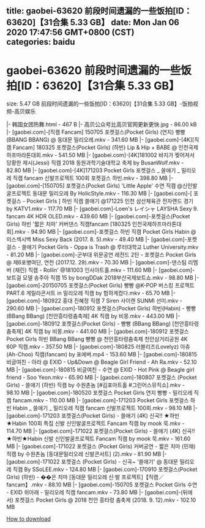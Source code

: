 
title: gaobei-63620 前段时间遗漏的一些饭拍[ID：63620]【31合集 5.33 GB】
date: Mon Jan 06 2020 17:47:56 GMT+0800 (CST)    
categories: baidu
---

# gaobei-63620 前段时间遗漏的一些饭拍[ID：63620]【31合集 5.33 GB】
size: 5.47 GB
 前段时间遗漏的一些饭拍[ID：63620]【31合集 5.33 GB】-饭拍视频-高贝娱乐
 
|- 韩国女团热舞.html - 467 B
|- 高贝公众号比高贝官网更新更快.jpg - 86.00 kB
|- [gaobei.com]-[직캠 Fancam] 150705 포켓걸스(Pocket Girls) (연지) 빵빵(BBANG BBANG) @ 동대문 밀리오레.mkv - 341.60 MB
|- [gaobei.com]-[4K][직캠 Fancam] 180325 포켓걸스(Pocket Girls) (하빈) Lip & Hip + BABE @ 인천국제하프마라톤대회.mkv - 541.50 MB
|- [gaobei.com]-[4K]181002 바지가 찢어져서 당황한 제시(Jessi) 직캠 2018 동원과학기술대학교 축제 by BusanWolf.mkv - 82.80 MB
|- [gaobei.com]-[4K]171203 Pocket Girls 포켓걸스 _ 쓸애기 _ 밀리오레 직캠 fancam 신발프로젝트 100회 포켓걸스 하빈.mkv - 398.80 MB
|- [gaobei.com]-[150705] 포켓걸스(Pocket Girls) 'Little Apple' 수연 직캠 @신인발굴프로젝트 동대문 밀리오레 By HolicStyle.mkv - 116.30 MB
|- [gaobei.com]-[ 포켓걸스 - Pocket Girls ] 하빈 직캠   쓸애기   @171225 인천 삼산체육관 전자랜드 경기 by KATV1.mkv - 117.70 MB
|- [gaobei.com]-Loen's レイシャ LAYSHA Sexy 9. fancam 4K HDR OLED.mkv - 439.60 MB
|- [gaobei.com]-포켓걸스(Pocket Girls) 하빈 '짧은 치마' 커버댄스 직캠fancam [180325 인천국제하프마라톤대회].mkv - 94.90 MB
|- [gaobei.com]-포켓걸스 하빈 직캠 Pocket Girls Habin @ 미스섹시백 Miss Sexy Back (2017. 8. 5).mkv - 49.40 MB
|- [gaobei.com]-포켓걸스 - 쓸애기 Pocket Girls - Oppa is Trash @ 루터대학교 Luther University.mkv - 81.20 MB
|- [gaobei.com]-군부대 위문공연 레전드 2탄 - 포켓걸스 Pocket Girls @ 제6포병여단, 연천 (2017.12. 29).mkv - 70.30 MB
|- [gaobei.com]-댄스팀 리멤버 (채린) 직캠 - Rollin' @181003 인사아트홀.mkv - 111.60 MB
|- [gaobei.com]-보트걸 모델 송주아 직캠 15 by bongDDak 2018부산국제보트쇼.mkv - 98.80 MB
|- [gaobei.com]-20150705 포켓걸스(Pocket Girls) 빵빵 @K-POP 버스킹 프로젝트 PART.6 게릴라콘서트 in 밀리오레 직캠 by 험하게컸다.mkv - 65.70 MB
|- [gaobei.com]-180922 홍대 진혜정 직캠 7 Siren 사이렌 SUNMI 선미.mkv - 290.60 MB
|- [gaobei.com]-180912 포켓걸스(Pocket Girls) 하빈(Habin) - 빵빵 (BBang BBang) [천안흥타령춤축제] 4K 직캠 by 비몽.mkv - 443.00 MB
|- [gaobei.com]-180912 포켓걸스(Pocket Girls) - 빵빵 (BBang BBang) [천안흥타령춤축제] 4K 직캠 by 비몽.mkv - 441.60 MB
|- [gaobei.com]-180912 포켓걸스 Pocket Girls 하빈 BBang BBang 빵빵 @ 천안흥타령춤축제 천안삼거리공원 4K 60P 직캠.mkv - 357.50 MB
|- [gaobei.com]-180825 러블리즈(Lovelyz) 아츄(Ah-Choo) 직캠(fancam) by 포에버.mp4 - 153.60 MB
|- [gaobei.com]-180815 비글여친 - 아라 @ EXID - Up&Down @ Beagle Girl Friend - Ah Ra.mkv - 52.10 MB
|- [gaobei.com]-180815 비글여친 - 수연 @ EXID - Hot Pink @ Beagle girl friend - Soo Yeon.mkv - 65.90 MB
|- [gaobei.com]-180807 포켓걸스 (Pocket Girls) - 쓸애기 (하빈) 직캠 by 수원촌놈 [#김포아트홀 #그린어스뮤직쇼].mkv - 98.10 MB
|- [gaobei.com]-180520 포켓걸스 Pocket Girls 연지 빵빵 - 밀리오레 직캠 fancam.mkv - 110.00 MB
|- [gaobei.com]-171203 Pocket Girls 포켓걸스 하빈 Habin _ 쓸애기 _ 밀리오레 직캠 fancam 신발프로젝트 100회.mkv - 98.10 MB
|- [gaobei.com]-171203 포켓걸스(Pocket Girls) - 쓸애기 (4K) 신곡!! ★하빈★Habin 100회 특집 신발 신인발굴프로젝트 Fancam 직캠 by mook 묵.mkv - 114.70 MB
|- [gaobei.com]-171022 포켓걸스(Pocket Girls) - 쓸애기 (4K) 신곡!! ★하빈★Habin 신발 신인발굴프로젝트 Fancam 직캠 by mook 묵.mkv - 161.60 MB
|- [gaobei.com]-171022 포켓걸스 (Pocket Girls) 커버공연 - 짧은 치마 (민채) 직캠 by 수원촌놈 [동대문밀리오레 신발콘서트] (2).mkv - 81.90 MB
|- [gaobei.com]-171022 포켓걸스 (Pocket Girls) - 신곡~ '쓸애기' @ 동대문 밀리오레 직캠 By SSoLEE.mkv - 124.80 MB
|- [gaobei.com]-170910 포켓걸스(Pocket Girls) (하빈) - ��은 치마 [동대문 밀리오레 신·발 프로젝트]【직캠／fancam】.mkv - 88.10 MB
|- [gaobei.com]-150705 포켓걸스 Pocket Girls 수연 - EXID 위아래 - 밀리오레 직캠 fancam.mkv - 73.80 MB
|- [gaobei.com]-(뒤에서) 포켓걸스 Pocket Girls @ 2018 천안 흥타령 춤축제 (2018. 9. 12).mkv - 102.10 MB

[How to download](https://bpcam.bemobtrk.com/go/2ceec3aa-1ca2-46d6-b9ff-aaa5c184517c?jno=77)